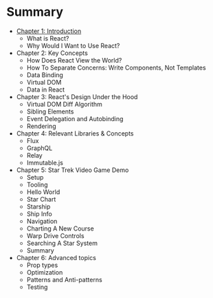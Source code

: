 # Summary

* [Chapter 1: Introduction](chapters/chapter_1.md)
   * What is React?
   * Why Would I Want to Use React?
* Chapter 2: Key Concepts
   * How Does React View the World?
   * How To Separate Concerns: Write Components, Not Templates
   * Data Binding
   * Virtual DOM
   * Data in React
* Chapter 3: React's Design Under the Hood
   * Virtual DOM Diff Algorithm
   * Sibling Elements
   * Event Delegation and Autobinding
   * Rendering
* Chapter 4: Relevant Libraries & Concepts
   * Flux
   * GraphQL
   * Relay
   * Immutable.js
* Chapter 5: Star Trek Video Game Demo
    * Setup
    * Tooling
    * Hello World
    * Star Chart
    * Starship
    * Ship Info
    * Navigation
    * Charting A New Course
    * Warp Drive Controls
    * Searching A Star System
    * Summary
* Chapter 6: Advanced topics
   * Prop types
   * Optimization
   * Patterns and Anti-patterns
   * Testing

